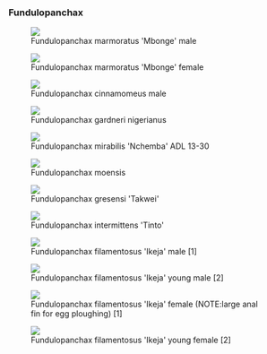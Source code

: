 ### Fundulopanchax

<figure>
  <img src="https://thekillifish.net/index_ATTACHMENTS/Fundulopanchax_marmoratus_Mbonge_male_07.png" />
  <figcaption>Fundulopanchax marmoratus 'Mbonge' male</figcaption>
</figure>

<figure>
  <img src="https://thekillifish.net/index_ATTACHMENTS/Fundulopanchax_marmoratus_Mbonge_female.png" />
  <figcaption>Fundulopanchax marmoratus 'Mbonge' female</figcaption>
</figure>

<figure>
  <img src="https://thekillifish.net/index_ATTACHMENTS/20190619-F_cinnamomeus_Flare_DSC_2171-Enhanced-NR.jpg" />
  <figcaption>Fundulopanchax cinnamomeus male</figcaption>
</figure>

<figure>
  <img src="https://thekillifish.net/index_ATTACHMENTS/Fundulopanchax_gardneri_nigerianus_gold.jpg" />
  <figcaption>Fundulopanchax gardneri nigerianus</figcaption>
</figure>

<figure>
  <img src="https://thekillifish.net/index_ATTACHMENTS/Fundulopanchax_mirabilis_Nchemba_ADL-13_30_DSC_6181.jpg" />
  <figcaption>Fundulopanchax mirabilis 'Nchemba' ADL 13-30</figcaption>
</figure>

<figure>
  <img src="https://thekillifish.net/index_ATTACHMENTS/Fundulopanchax_traudeae.jpeg" />
  <figcaption>Fundulopanchax moensis</figcaption>
</figure>

<figure>
  <img src="https://thekillifish.net/index_ATTACHMENTS/Fundulopanchax_gresensi_Takwei_male0633_GOOD_cropped.jpg" />
  <figcaption>Fundulopanchax gresensi 'Takwei'</figcaption>
</figure>

<figure>
  <img src="https://thekillifish.net/index_ATTACHMENTS/intermittens_tinto.jpeg" />
  <figcaption>Fundulopanchax intermittens 'Tinto'</figcaption>
</figure>

<figure>
  <img src="https://thekillifish.net/index_ATTACHMENTS/Fundulopanchax_filamentosis_Ikeja_8349.jpeg" />
  <figcaption>Fundulopanchax filamentosus 'Ikeja' male [1] </figcaption>
</figure>

<figure>
  <img src="https://thekillifish.net/index_ATTACHMENTS/DSC_8790_filamentosum_cropped_male.png" />
  <figcaption>Fundulopanchax filamentosus 'Ikeja' young male [2] </figcaption>
</figure>

<figure>
  <img src="https://thekillifish.net/index_ATTACHMENTS/DSC_8568_filamentosum_female.png" />
  <figcaption>Fundulopanchax filamentosus 'Ikeja' female (NOTE:large anal fin for egg ploughing) [1]</figcaption>
</figure>

<figure>
  <img src="https://thekillifish.net/index_ATTACHMENTS/Fundulopanchax_filamentosis_Ikeja_female_8348.jpeg" />
  <figcaption>Fundulopanchax filamentosus 'Ikeja' young female [2]</figcaption>
</figure>